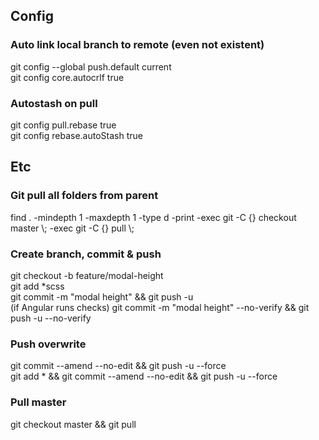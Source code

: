## Config
### Auto link local branch to remote (even not existent)  
git config --global push.default current  
git config core.autocrlf true 

### Autostash on pull
git config pull.rebase true  
git config rebase.autoStash true  

## Etc
### Git pull all folders from parent
find . -mindepth 1 -maxdepth 1 -type d -print -exec git -C {} checkout master \\; -exec git -C {} pull \\;  

### Create branch, commit & push  
git  checkout -b feature/modal-height  
git add *scss  
git commit -m "modal height" && git push -u  
(if Angular runs checks) git commit -m "modal height" --no-verify && git push -u --no-verify   

### Push overwrite
git commit --amend --no-edit && git push -u --force  
git add * && git commit --amend --no-edit && git push -u --force  

### Pull master
git checkout master && git pull
